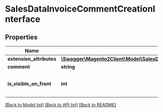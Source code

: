 # SalesDataInvoiceCommentCreationInterface

## Properties
Name | Type | Description | Notes
------------ | ------------- | ------------- | -------------
**extension_attributes** | [**\Swagger\Magento2Client\Model\SalesDataInvoiceCommentCreationExtensionInterface**](SalesDataInvoiceCommentCreationExtensionInterface.md) |  | [optional] 
**comment** | **string** | Comment. | 
**is_visible_on_front** | **int** | Is-visible-on-storefront flag value. | 

[[Back to Model list]](../README.md#documentation-for-models) [[Back to API list]](../README.md#documentation-for-api-endpoints) [[Back to README]](../README.md)


